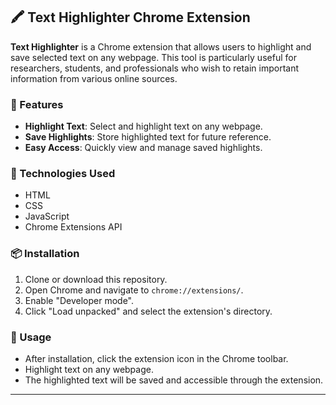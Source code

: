 ## 🖍️ Text Highlighter Chrome Extension

**Text Highlighter** is a Chrome extension that allows users to highlight and save selected text on any webpage. This tool is particularly useful for researchers, students, and professionals who wish to retain important information from various online sources.

### 🔧 Features

- **Highlight Text**: Select and highlight text on any webpage.
- **Save Highlights**: Store highlighted text for future reference.
- **Easy Access**: Quickly view and manage saved highlights. 

### 🚀 Technologies Used

- HTML
- CSS
- JavaScript
- Chrome Extensions API 

### 📦 Installation

1. Clone or download this repository.
2. Open Chrome and navigate to `chrome://extensions/`.
3. Enable "Developer mode".
4. Click "Load unpacked" and select the extension's directory. 

### 📄 Usage

- After installation, click the extension icon in the Chrome toolbar.
- Highlight text on any webpage.
- The highlighted text will be saved and accessible through the extension. 

---
